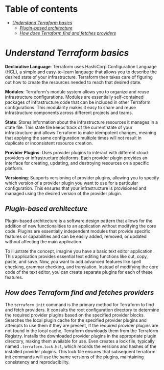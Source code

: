 # Table of contents

- [*Understand Terraform basics*](#understand-terraform-basics)
  - [*Plugin-based architecture*](#plugin-based-architecture)
  - [*How does Terraform find and fetches providers*](#how-does-terraform-find-and-fetches-providers)
  
# *Understand Terraform basics*

**Declarative Language**: Terraform uses HashiCorp Configuration Language (HCL), a simple and easy-to-learn language that allows you to describe the desired state of your infrastructure. Terraform then takes care of figuring out how to create the resources needed to reach that desired state.

**Modules**: Terraform's module system allows you to organize and reuse infrastructure configurations. Modules are essentially self-contained packages of infrastructure code that can be included in other Terraform configurations. This modularity makes it easy to share and reuse infrastructure components across different projects and teams.

**State**: Stores information about the infrastructure resources it manages in a state file. This state file keeps track of the current state of your infrastructure and allows Terraform to make idempotent changes, meaning that applying the same configuration multiple times will not result in duplicate or inconsistent resource creation.

**Provider Plugins**: Uses provider plugins to interact with different cloud providers or infrastructure platforms. Each provider plugin provides an interface for creating, updating, and destroying resources on a specific platform.

**Versioning**: Supports versioning of provider plugins, allowing you to specify which version of a provider plugin you want to use for a particular configuration. This ensures that your infrastructure is provisioned and managed using the desired version of the provider plugin.

## *Plugin-based architecture*

Plugin-based architecture is a software design pattern that allows for the addition of new functionalities to an application without modifying the core code. Plugins are essentially independent modules that provide specific features or capabilities and can be easily added, removed, or updated without affecting the main application.

To illustrate the concept, imagine you have a basic text editor application. This application provides essential text editing functions like cut, copy, paste, and save. Now, you want to add advanced features like spell checking, grammar checking, and translation. Instead of modifying the core code of the text editor, you can create separate plugins for each of these features.

## *How does Terraform find and fetches providers*

The `terraform init` command is the primary method for Terraform to find and fetch providers. It consults the root configuration directory to determine the required provider plugins based on the specified provider blocks. Searches the local plugin cache for the specified provider plugins and attempts to use them if they are present, If the required provider plugins are not found in the local cache, Terraform downloads them from the Terraform Registry. Installs the downloaded provider plugins in the appropriate plugin directory, making them available for use. Even creates a lock file, typically named `.terraform.lock.hcl`, which records the versions and hashes of the installed provider plugins. This lock file ensures that subsequent terraform init commands will use the same versions of the plugins, maintaining consistency and reproducibility.